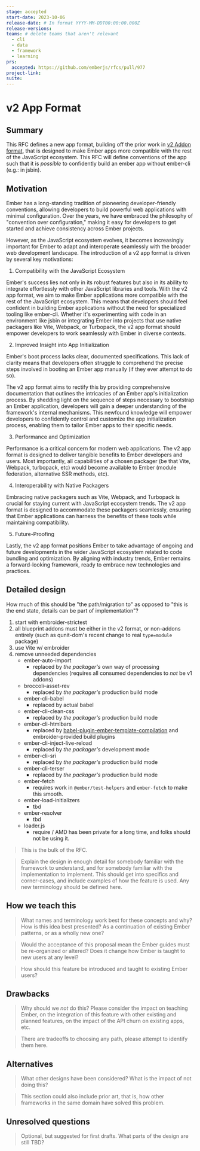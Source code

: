 ```yaml
---
stage: accepted
start-date: 2023-10-06
release-date: # In format YYYY-MM-DDT00:00:00.000Z
release-versions:
teams: # delete teams that aren't relevant
  - cli
  - data
  - framework
  - learning
prs:
  accepted: https://github.com/emberjs/rfcs/pull/977 
project-link:
suite: 
---
```


<!--- 
Directions for above: 

stage: Leave as is
start-date: Fill in with today's date, 2032-12-01T00:00:00.000Z
release-date: Leave as is
release-versions: Leave as is
teams: Include only the [team(s)](README.md#relevant-teams) for which this RFC applies
prs:
  accepted: Fill this in with the URL for the Proposal RFC PR
project-link: Leave as is
suite: Leave as is
-->

# v2 App Format 

## Summary

This RFC defines a new app format, 
building off the prior work in [v2 Addon format](https://github.com/emberjs/rfcs/pull/507),
that is designed to make Ember apps more compatible with the rest of the JavaScript ecosystem. This RFC will define conventions of the app such that it is _possible_ to confidently build an ember app without ember-cli (e.g.: in jsbin). 

## Motivation

Ember has a long-standing tradition of pioneering developer-friendly conventions, allowing developers to build powerful web applications with minimal configuration. Over the years, we have embraced the philosophy of "convention over configuration," making it easy for developers to get started and achieve consistency across Ember projects.

However, as the JavaScript ecosystem evolves, it becomes increasingly important for Ember to adapt and interoperate seamlessly with the broader web development landscape. The introduction of a v2 app format is driven by several key motivations:

1. Compatibility with the JavaScript Ecosystem

Ember's success lies not only in its robust features but also in its ability to integrate effortlessly with other JavaScript libraries and tools. With the v2 app format, we aim to make Ember applications more compatible with the rest of the JavaScript ecosystem. This means that developers should feel confident in building Ember applications without the need for specialized tooling like ember-cli. Whether it's experimenting with code in an environment like jsbin or integrating Ember into projects that use native packagers like Vite, Webpack, or Turbopack, the v2 app format should empower developers to work seamlessly with Ember in diverse contexts.


2. Improved Insight into App Initialization

Ember's boot process lacks clear, documented specifications. This lack of clarity means that developers often struggle to comprehend the precise steps involved in booting an Ember app manually (if they ever attempt to do so).

The v2 app format aims to rectify this by providing comprehensive documentation that outlines the intricacies of an Ember app's initialization process. By shedding light on the sequence of steps necessary to bootstrap an Ember application, developers will gain a deeper understanding of the framework's internal mechanisms. This newfound knowledge will empower developers to confidently control and customize the app initialization process, enabling them to tailor Ember apps to their specific needs.

3. Performance and Optimization

Performance is a critical concern for modern web applications. The v2 app format is designed to deliver tangible benefits to Ember developers and users. Most importantly, all capabilities of a chosen packager (be that Vite, Webpack, turbopack, etc) would become available to Ember (module federation, alternative SSR methods, etc).

4. Interoperability with Native Packagers

Embracing native packagers such as Vite, Webpack, and Turbopack is crucial for staying current with JavaScript ecosystem trends. The v2 app format is designed to accommodate these packagers seamlessly, ensuring that Ember applications can harness the benefits of these tools while maintaining compatibility.

5. Future-Proofing

Lastly, the v2 app format positions Ember to take advantage of ongoing and future developments in the wider JavaScript ecosystem related to code bundling and optimization. By aligning with industry trends, Ember remains a forward-looking framework, ready to embrace new technologies and practices.

## Detailed design

How much of this should be "the path/migration to" as opposed to "this is the end state, details can be part of implementation"?

1. start with embroider-strictest
2. all blueprint addons must be either in the v2 format, or non-addons entirely (such as qunit-dom's recent change to real `type=module` package) 
3. use Vite w/ embroider
4. remove unneeded dependencies
    - ember-auto-import
        - replaced by _the packager's_ own way of processing dependencies
            (requires all consumed dependencies to _not_ be v1 addons)
    - broccoli-asset-rev
        - replaced by _the packager's_ production build mode
    - ember-cli-babel
        - replaced by actual babel 
    - ember-cli-clean-css
        - replaced by _the packager's_ production build mode
    - ember-cli-htmlbars
        - replaced by [babel-plugin-ember-template-compilation](https://github.com/emberjs/babel-plugin-ember-template-compilation/) and embroider-provided build plugins 
    - ember-cli-inject-live-reload
        - replaced by _the packager's_ development mode
    - ember-cli-sri
        - replaced by _the packager's_ production build mode
    - ember-cli-terser
        - replaced by _the packager's_ production build mode
    - ember-fetch
        - requires work in `@ember/test-helpers` and `ember-fetch` to make this smooth.
    - ember-load-initializers
        - tbd
    - ember-resolver
        - tbd
    - loader.js
        - require / AMD has been private for a long time, and folks should not be using it.
    

> This is the bulk of the RFC.

> Explain the design in enough detail for somebody
familiar with the framework to understand, and for somebody familiar with the
implementation to implement. This should get into specifics and corner-cases,
and include examples of how the feature is used. Any new terminology should be
defined here.

## How we teach this

> What names and terminology work best for these concepts and why? How is this
idea best presented? As a continuation of existing Ember patterns, or as a
wholly new one?

> Would the acceptance of this proposal mean the Ember guides must be
re-organized or altered? Does it change how Ember is taught to new users
at any level?

> How should this feature be introduced and taught to existing Ember
users?

## Drawbacks

> Why should we *not* do this? Please consider the impact on teaching Ember,
on the integration of this feature with other existing and planned features,
on the impact of the API churn on existing apps, etc.

> There are tradeoffs to choosing any path, please attempt to identify them here.

## Alternatives

> What other designs have been considered? What is the impact of not doing this?

> This section could also include prior art, that is, how other frameworks in the same domain have solved this problem.

## Unresolved questions

> Optional, but suggested for first drafts. What parts of the design are still
TBD?

